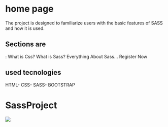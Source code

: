 <h1>home page</h1>
The project is designed to familiarize users with the basic features of SASS and how it is used. 
<h2>Sections are</h2> :
What is Css? 
What is Sass?
Everything About Sass... 
Register Now

<h2>used tecnologies</h2>
HTML- CSS- SASS- BOOTSTRAP



<h1>SassProject</h1>

<img src="/images/html-scss.gif"/>
